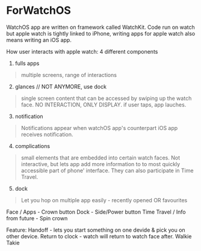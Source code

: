 # ForWatchOS

WatchOS app are written on framework called WatchKit.
Code run on watch but apple watch is tightly linked to iPhone, writing apps for apple watch also means writing an iOS app.

How user interacts with apple watch: 4 different components 
1. fulls apps
> multiple screens, range of interactions
2. glances // NOT ANYMORE, use dock
> single screen content that can be accessed by swiping up the watch face. NO INTERACTION, ONLY DISPLAY. if user taps, app lauches.
3. notification
> Notifications appear when watchOS app's counterpart iOS app receives notification.
4. complications
> small elements that are embedded into certain watch faces.
Not interactive, but lets app add more information to to most quickly accessible part of phone' interface. They can also participate in Time Travel.
5. dock
> Let you hop on multiple app easily - recently opened OR favourites 

Face / Apps - Crown button
Dock - Side/Power button
Time Travel / Info from future - Spin crown

Feature:
Handoff - lets you start something on one devide & pick you on other device.
Return to clock - watch will return to watch face after.
Walkie Takie


